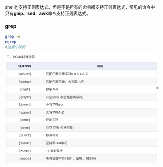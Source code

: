 shell也支持正则表达式，但是不是所有的命令都支持正则表达式，常见的命令中只有**grep、sed、awk**命令支持正则表达式。

### grep

```sh
grep -e
egrep 
#这两个等价
```

![image-20220515154406684](MarkDownImages/05-%E6%AD%A3%E5%88%99%E8%A1%A8%E8%BE%BE%E5%BC%8F.assets/image-20220515154406684.png)






